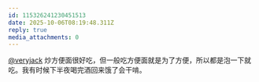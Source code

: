 ```yaml
---
id: 115326241230451513
date: 2025-10-06T08:19:48.311Z
reply: true
media_attachments: 0
---
```


<p><span class="h-card" translate="no"><a href="https://mastodon.social/@veryjack" class="u-url mention" rel="nofollow noopener" target="_blank">@<span>veryjack</span></a></span> 炒方便面很好吃，但一般吃方便面就是为了方便，所以都是泡一下就吃。我有时候下半夜喝完酒回来饿了会干啃。</p>
